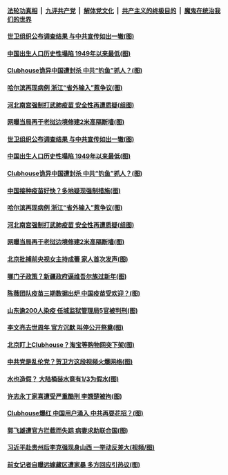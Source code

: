 

####  [法轮功真相](../../../../basic/blob/master/README.md?t=02101031) &nbsp;|&nbsp; [九评共产党](../../../../9ping.md/blob/master/README.md?t=02101031) &nbsp;|&nbsp; [解体党文化](../../../../jtdwh.md/blob/master/README.md?t=02101031)  &nbsp;|&nbsp; [共产主义的终极目的](../../../../gczydzjmd.md/blob/master/README.md?t=02101031) &nbsp;|&nbsp; [魔鬼在统治我们的世界](../../../../mgztzwmdsj.md/blob/master/README.md?t=02101031) 

#### [世卫组织公布调查结果 与中共宣传如出一辙(图)](../pages/p1/962036.md?t=02101031) 

#### [中国出生人口历史性塌陷 1949年以来最低(图)](../pages/p1/962038.md?t=02101031) 

#### [Clubhouse诡异中国遭封杀 中共“钓鱼”抓人？(图)](../pages/p1/962016.md?t=02101031) 

#### [哈尔滨再现病例 浙江“省外输入”惹争议(图)](../pages/p1/961973.md?t=02101031) 

#### [河北南宫强制打武肺疫苗 安全性再遭质疑(组图)](../pages/p1/961955.md?t=02101031) 

#### [网曝当局再于老挝边境修建2米高隔断墙(图)](../pages/p1/961921.md?t=02101031) 

#### [世卫组织公布调查结果 与中共宣传如出一辙(图)](../pages/p1/962036.md?t=02101031) 

#### [中国出生人口历史性塌陷 1949年以来最低(图)](../pages/p1/962038.md?t=02101031) 

#### [Clubhouse诡异中国遭封杀 中共“钓鱼”抓人？(图)](../pages/p1/962016.md?t=02101031) 

#### [中国接种疫苗好快？多地疑现强制措施(图)](../pages/p1/961990.md?t=02101031) 

#### [哈尔滨再现病例 浙江“省外输入”惹争议(图)](../pages/p1/961973.md?t=02101031) 

#### [河北南宫强制打武肺疫苗 安全性再遭质疑(组图)](../pages/p1/961955.md?t=02101031) 

#### [网曝当局再于老挝边境修建2米高隔断墙(图)](../pages/p1/961921.md?t=02101031) 

#### [北京批捕前央视女主持成蕾 家人首次发声(图)](../pages/p1/961876.md?t=02101031) 

#### [哪门子政策？新疆政府逼维吾尔族过新年(图)](../pages/p1/961928.md?t=02101031) 

#### [陈薇团队疫苗三期数据出炉 中国疫苗受欢迎？(图)](../pages/p1/961907.md?t=02101031) 

#### [山东逾200人染疫 任城监狱管理局5官被判刑(图)](../pages/p1/961910.md?t=02101031) 

#### [李文亮去世周年 官方沉默 叫停公开祭奠(图)](../pages/p1/961908.md?t=02101031) 

#### [北京盯上Clubhouse？淘宝等购物网突下架(图)](../pages/p1/961868.md?t=02101031) 

#### [中共党是乱伦党？贺卫方这段视频火爆网络(图)](../pages/p1/961847.md?t=02101031) 

#### [水也造假？ 大陆桶装水竟有1/3为假水(图)](../pages/p1/961829.md?t=02101031) 

#### [许志永丁家喜遭受严重酷刑 李翘楚被拘(图)](../pages/p1/961825.md?t=02101031) 

#### [Clubhouse爆红 中国用户涌入 中共再耍花招？(图)](../pages/p1/961780.md?t=02101031) 

#### [郭飞雄遭官方拦截而失踪 病妻求助联合国(图)](../pages/p1/961807.md?t=02101031) 

#### [习近平赴贵州后李克强现身山西 一举动反差大(视频/图)](../pages/p1/961800.md?t=02101031) 

#### [前女记者自曝远嫁藏区遭家暴 多方回应引热议(图)](../pages/p1/961786.md?t=02101031) 

